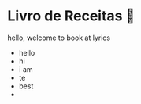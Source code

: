 # Livro de Receitas :calling:

hello, welcome to book at lyrics

- hello
- hi
- i am
- te 
- best
- 